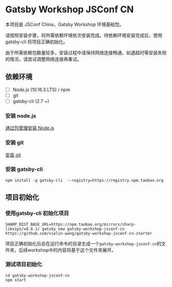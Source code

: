 # Gatsby Workshop JSConf CN

本项目是 JSConf China，Gatsby Workshop 环境基础包。

请按照安装步骤，将所需依赖环境依次安装完成。待依赖环境安装完成后，使用 gatsby-cli 将项目正确初始化。

由于所需依赖包数量较多，安装过程中请保持网络连接畅通，如遇超时等安装失败的情况，请尝试调整网络连接再重试。

## 依赖环境

- [ ] Node.js (10.16.3 LTS) / npm
- [ ] git
- [ ] gatsby-cli (2.7 +)

### 安装 node.js

[通过包管理安装 Node.js](https://nodejs.org/zh-cn/download/package-manager/)

### 安装 git

[安装 git](https://www.liaoxuefeng.com/wiki/896043488029600/896067074338496)

### 安装 gatsby-cli

```shell
npm install -g gatsby-cli  --registry=https://registry.npm.taobao.org
```

## 项目初始化

### 使用gatsby-cli 初始化项目

```shell
SHARP_DIST_BASE_URL=https://npm.taobao.org/mirrors/sharp-libvips/v8.8.1/ gatsby new gatsby-workshop-jsconf-cn https://github.com/violin-wang/gatsby-workshop-jsconf-cn-starter
```

项目正确初始化后会在运行命令的目录生成一个`gatsby-workshop-jsconf-cn`的文件夹，后续workshop中的内容将基于这个文件夹展开。

### 测试项目初始化

```shell
cd gatsby-workshop-jsconf-cn
npm start
```